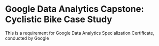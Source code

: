 # Google Data Analytics Capstone: Cyclistic Bike Case Study
This is a requirement for Google Data Analytics Specialization Certificate, conducted by Google
